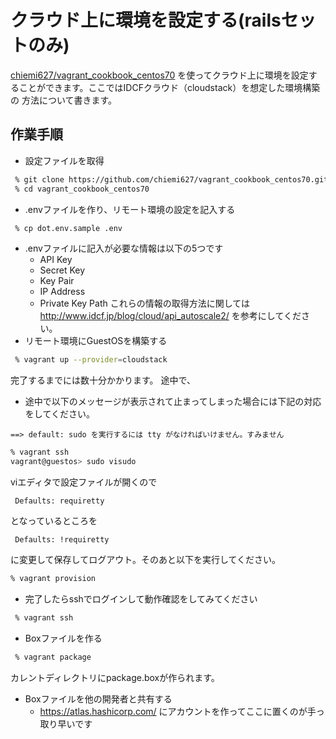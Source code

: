 クラウド上に環境を設定する(railsセットのみ)
===
[chiemi627/vagrant_cookbook_centos70](https://github.com/chiemi627/vagrant_cookbook_centos70)
を使ってクラウド上に環境を設定することができます。ここではIDCFクラウド（cloudstack）を想定した環境構築の
方法について書きます。

作業手順
---
* 設定ファイルを取得
```bash
 % git clone https://github.com/chiemi627/vagrant_cookbook_centos70.git
 % cd vagrant_cookbook_centos70
```
* .envファイルを作り、リモート環境の設定を記入する
```bash
 % cp dot.env.sample .env
```
* .envファイルに記入が必要な情報は以下の5つです
	* API Key
	* Secret Key
	* Key Pair
	* IP Address
	* Private Key Path
これらの情報の取得方法に関しては http://www.idcf.jp/blog/cloud/api_autoscale2/ を参考にしてください。
* リモート環境にGuestOSを構築する
```bash
 % vagrant up --provider=cloudstack
```
完了するまでには数十分かかります。
途中で、
* 途中で以下のメッセージが表示されて止まってしまった場合には下記の対応をしてください。
```
==> default: sudo を実行するには tty がなければいけません。すみません
```

```bash
% vagrant ssh
vagrant@guestos> sudo visudo
```
viエディタで設定ファイルが開くので

```
 Defaults: requiretty
```
となっているところを

```
 Defaults: !requiretty
```
に変更して保存してログアウト。そのあと以下を実行してください。

```bash
% vagrant provision
```

* 完了したらsshでログインして動作確認をしてみてください
```bash
 % vagrant ssh
```
* Boxファイルを作る
```bash
 % vagrant package
```
カレントディレクトリにpackage.boxが作られます。

* Boxファイルを他の開発者と共有する
  * https://atlas.hashicorp.com/ にアカウントを作ってここに置くのが手っ取り早いです







 
